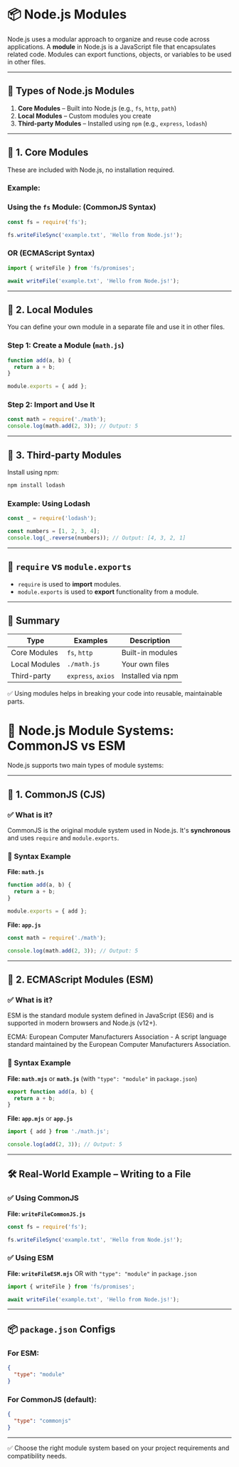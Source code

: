 # 📦 Node.js Modules

Node.js uses a modular approach to organize and reuse code across applications. A **module** in Node.js is a JavaScript file that encapsulates related code. Modules can export functions, objects, or variables to be used in other files.

---

## 🔹 Types of Node.js Modules

1. **Core Modules** – Built into Node.js (e.g., `fs`, `http`, `path`)
2. **Local Modules** – Custom modules you create
3. **Third-party Modules** – Installed using `npm` (e.g., `express`, `lodash`)

---

## 📁 1. Core Modules

These are included with Node.js, no installation required.

### Example: 
### Using the `fs` Module: (CommonJS Syntax)

```js
const fs = require('fs');

fs.writeFileSync('example.txt', 'Hello from Node.js!');
```

### OR (ECMAScript Syntax)

```js
import { writeFile } from 'fs/promises';

await writeFile('example.txt', 'Hello from Node.js!');

```

---

## 📁 2. Local Modules

You can define your own module in a separate file and use it in other files.

### Step 1: Create a Module (`math.js`)

```js
function add(a, b) {
  return a + b;
}

module.exports = { add };
```

### Step 2: Import and Use It

```js
const math = require('./math');
console.log(math.add(2, 3)); // Output: 5
```

---

## 📁 3. Third-party Modules

Install using npm:

```bash
npm install lodash
```

### Example: Using Lodash

```js
const _ = require('lodash');

const numbers = [1, 2, 3, 4];
console.log(_.reverse(numbers)); // Output: [4, 3, 2, 1]
```

---

## 🧠 `require` vs `module.exports`

- `require` is used to **import** modules.
- `module.exports` is used to **export** functionality from a module.

---

## 📘 Summary

| Type             | Examples        | Description                             |
|------------------|------------------|-----------------------------------------|
| Core Modules     | `fs`, `http`     | Built-in modules                        |
| Local Modules    | `./math.js`      | Your own files                          |
| Third-party      | `express`, `axios`| Installed via npm                       |

✅ Using modules helps in breaking your code into reusable, maintainable parts.
&nbsp;
&nbsp;

# 🔄 Node.js Module Systems: CommonJS vs ESM

Node.js supports two main types of module systems:

---

## 🔹 1. CommonJS (CJS)

### ✅ What is it?

CommonJS is the original module system used in Node.js. It's **synchronous** and uses `require` and `module.exports`.

### 📄 Syntax Example

**File: `math.js`**

```js
function add(a, b) {
  return a + b;
}

module.exports = { add };
```

**File: `app.js`**

```js
const math = require('./math');

console.log(math.add(2, 3)); // Output: 5
```

---

## 🔹 2. ECMAScript Modules (ESM)

### ✅ What is it?

ESM is the standard module system defined in JavaScript (ES6) and is supported in modern browsers and Node.js (v12+).

ECMA: European Computer Manufacturers Association - A script language standard maintained by the European Computer Manufacturers Association.

### 📄 Syntax Example

**File: `math.mjs`** or **`math.js`** (with `"type": "module"` in `package.json`)

```js
export function add(a, b) {
  return a + b;
}
```

**File: `app.mjs`** or **`app.js`**

```js
import { add } from './math.js';

console.log(add(2, 3)); // Output: 5
```

---

## 🛠️ Real-World Example – Writing to a File

### ✅ Using CommonJS

**File: `writeFileCommonJS.js`**

```js
const fs = require('fs');

fs.writeFileSync('example.txt', 'Hello from Node.js!');
```

### ✅ Using ESM

**File: `writeFileESM.mjs`** OR with `"type": "module"` in `package.json`

```js
import { writeFile } from 'fs/promises';

await writeFile('example.txt', 'Hello from Node.js!');
```

---

## 📦 `package.json` Configs

### For ESM:

```json
{
  "type": "module"
}
```

### For CommonJS (default):

```json
{
  "type": "commonjs"
}
```

---

✅ Choose the right module system based on your project requirements and compatibility needs.
